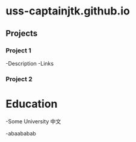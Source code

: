 # uss-captainjtk.github.io

## Projects
### Project 1
-Description
-Links

### Project 2

# Education
-Some University 中文

-abaababab
